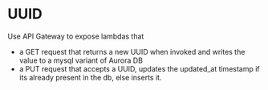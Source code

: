 # UUID

Use API Gateway to expose lambdas that 
- a GET request that returns a new UUID when invoked and writes the value to a mysql variant of Aurora DB
- a PUT request that accepts a UUID, updates the updated_at timestamp if its already present in the db, else inserts it.


